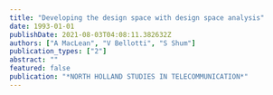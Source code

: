 ```yaml
---
title: "Developing the design space with design space analysis"
date: 1993-01-01
publishDate: 2021-08-03T04:08:11.382632Z
authors: ["A MacLean", "V Bellotti", "S Shum"]
publication_types: ["2"]
abstract: ""
featured: false
publication: "*NORTH HOLLAND STUDIES IN TELECOMMUNICATION*"
---
```


